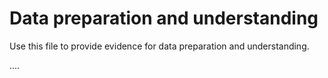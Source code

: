 # Data preparation and understanding

Use this file to provide evidence for data preparation and understanding.

....